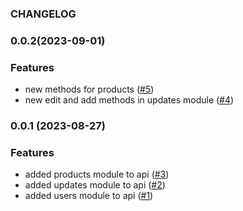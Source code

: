 ### CHANGELOG

### 0.0.2(2023-09-01)

### Features

-   new methods for products ([#5](https://github.com/Johngtka/bakery_api/pull/5))
-   new edit and add methods in updates module ([#4](https://github.com/Johngtka/bakery_api/pull/4))

### 0.0.1 (2023-08-27)

### Features

-   added products module to api ([#3](https://github.com/Johngtka/bakery_api/pull/3))
-   added updates module to api ([#2](https://github.com/Johngtka/bakery_api/pull/2))
-   added users module to api ([#1](https://github.com/Johngtka/bakery_api/pull/1))
